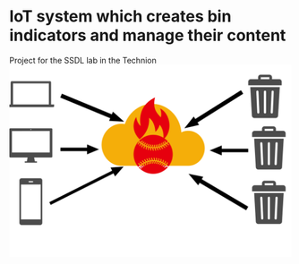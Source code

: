 # IoT system which creates bin indicators and manage their content
Project for the SSDL lab in the Technion
![alt text](https://github.com/Lupo00/ClothesBinSSDL/blob/master/README/system.png?raw=true)
